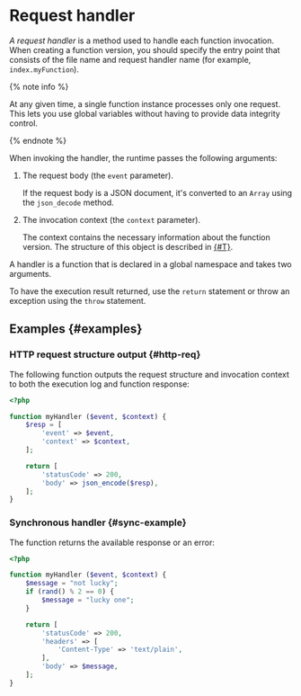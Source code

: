 # Request handler

_A request handler_ is a method used to handle each function invocation. When creating a function version, you should specify the entry point that consists of the file name and request handler name (for example, `index.myFunction`).

{% note info %}

At any given time, a single function instance processes only one request. This lets you use global variables without having to provide data integrity control.

{% endnote %}

When invoking the handler, the runtime passes the following arguments:

1. The request body (the `event` parameter).

    If the request body is a JSON document, it's converted to an `Array` using the `json_decode` method.

1. The invocation context (the `context` parameter).

    The context contains the necessary information about the function version. The structure of this object is described in [{#T}](context.md).

A handler is a function that is declared in a global namespace and takes two arguments.

To have the execution result returned, use the `return` statement or throw an exception using the `throw` statement.

## Examples {#examples}

### HTTP request structure output {#http-req}

The following function outputs the request structure and invocation context to both the execution log and function response:

```php
<?php

function myHandler ($event, $context) {
    $resp = [
        'event' => $event,
        'context' => $context,
    ];

    return [
        'statusCode' => 200,
        'body' => json_encode($resp),
    ];
}
```

### Synchronous handler {#sync-example}

The function returns the available response or an error:

```php
<?php

function myHandler ($event, $context) {
    $message = "not lucky";
    if (rand() % 2 == 0) {
        $message = "lucky one";
    }

    return [
        'statusCode' => 200,
        'headers' => [
            'Content-Type' => 'text/plain',
        ],
        'body' => $message,
    ];
}
```

